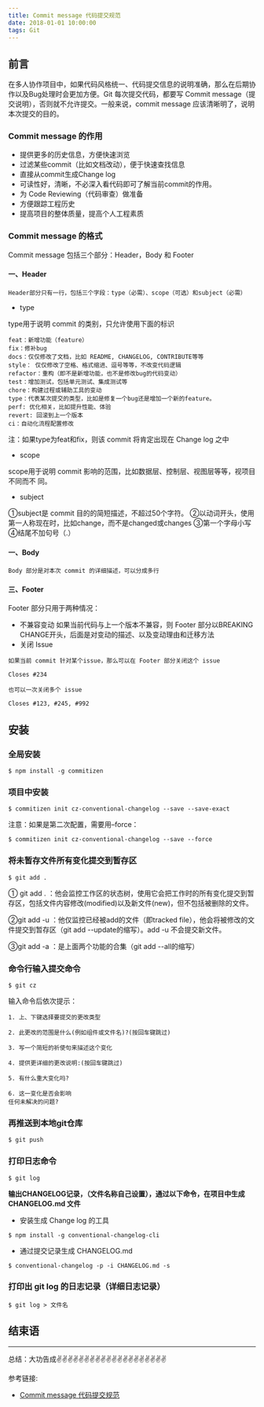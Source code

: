 ```yaml
---
title: Commit message 代码提交规范
date: 2018-01-01 10:00:00
tags: Git
---
```


<meta name="referrer" content="no-referrer"/>

## 前言

在多人协作项目中，如果代码风格统一、代码提交信息的说明准确，那么在后期协作以及Bug处理时会更加方便。Git 每次提交代码，都要写 Commit message（提交说明），否则就不允许提交。一般来说，commit message 应该清晰明了，说明本次提交的目的。

### Commit message 的作用
* 提供更多的历史信息，方便快速浏览
* 过滤某些commit（比如文档改动），便于快速查找信息
* 直接从commit生成Change log
* 可读性好，清晰，不必深入看代码即可了解当前commit的作用。
* 为 Code Reviewing（代码审查）做准备
* 方便跟踪工程历史
* 提高项目的整体质量，提高个人工程素质

### Commit message 的格式

Commit message 包括三个部分：Header，Body 和 Footer

#### 一、Header
`
Header部分只有一行，包括三个字段：type（必需）、scope（可选）和subject（必需）
`

* type

 type用于说明 commit 的类别，只允许使用下面的标识

    feat：新增功能（feature）
    fix：修补bug
    docs：仅仅修改了文档，比如 README, CHANGELOG, CONTRIBUTE等等
    style： 仅仅修改了空格、格式缩进、逗号等等，不改变代码逻辑
    refactor：重构（即不是新增功能，也不是修改bug的代码变动）
    test：增加测试，包括单元测试、集成测试等
    chore：构建过程或辅助工具的变动
    type：代表某次提交的类型，比如是修复一个bug还是增加一个新的feature。
    perf: 优化相关，比如提升性能、体验
    revert: 回滚到上一个版本
    ci：自动化流程配置修改
注：如果type为feat和fix，则该 commit 将肯定出现在 Change log 之中

* scope

scope用于说明 commit 影响的范围，比如数据层、控制层、视图层等等，视项目不同而不  同。

* subject

①subject是 commit 目的的简短描述，不超过50个字符。
②以动词开头，使用第一人称现在时，比如change，而不是changed或changes
③第一个字母小写
④结尾不加句号（.）

#### 一、Body

`
Body 部分是对本次 commit 的详细描述，可以分成多行
`

#### 三、Footer
Footer 部分只用于两种情况：
* 不兼容变动
如果当前代码与上一个版本不兼容，则 Footer 部分以BREAKING CHANGE开头，后面是对变动的描述、以及变动理由和迁移方法
* 关闭 Issue

```
如果当前 commit 针对某个issue，那么可以在 Footer 部分关闭这个 issue

Closes #234

也可以一次关闭多个 issue

Closes #123, #245, #992
```

## 安装
### 全局安装
```
$ npm install -g commitizen
```
### 项目中安装

```
$ commitizen init cz-conventional-changelog --save --save-exact
```
注意：如果是第二次配置，需要用–force：
```
$ commitizen init cz-conventional-changelog --save --force
```

### 将未暂存文件所有变化提交到暂存区

```
$ git add .
```

① git add . ：他会监控工作区的状态树，使用它会把工作时的所有变化提交到暂存区，包括文件内容修改(modified)以及新文件(new)，但不包括被删除的文件。

②git add -u ：他仅监控已经被add的文件（即tracked file），他会将被修改的文件提交到暂存区（git add --update的缩写）。add -u 不会提交新文件。

③git add -a ：是上面两个功能的合集（git add --all的缩写）

### 命令行输入提交命令
```
$ git cz
```
输入命令后依次提示：
```
1. 上、下键选择要提交的更改类型

2. 此更改的范围是什么(例如组件或文件名)?(按回车键跳过)

3. 写一个简短的祈使句来描述这个变化

4. 提供更详细的更改说明:(按回车键跳过)

5. 有什么重大变化吗?

6. 这一变化是否会影响
任何未解决的问题?
```
### 再推送到本地git仓库

```
$ git push
```

### 打印日志命令
```
$ git log
```
**输出CHANGELOG记录，（文件名称自己设置），通过以下命令，在项目中生成 CHANGELOG.md 文件**

* 安装生成 Change log 的工具

```
$ npm install -g conventional-changelog-cli
```
* 通过提交记录生成 CHANGELOG.md

```
$ conventional-changelog -p -i CHANGELOG.md -s
```
### 打印出 git log 的日志记录（详细日志记录）

```
$ git log > 文件名
```
## 结束语
---
总结：大功告成✌️✌️✌️✌️✌️✌️✌️✌️✌️✌️✌️✌️✌️✌️✌️✌️✌️✌️✌️✌️


参考链接:
* [Commit message 代码提交规范](https://segmentfault.com/a/1190000019579621)
